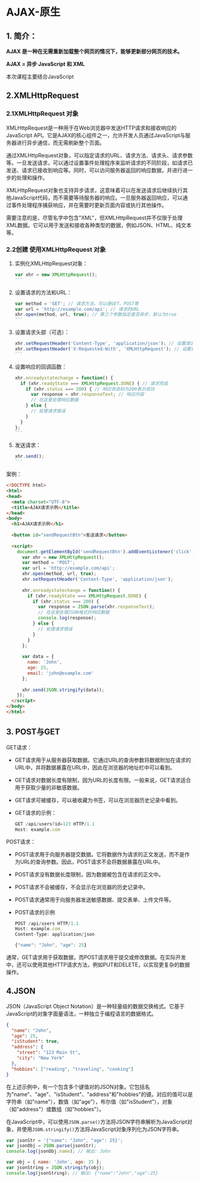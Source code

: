 # AJAX-原生

## 1. 简介：

**AJAX 是一种在无需重新加载整个网页的情况下，能够更新部分网页的技术。**

**AJAX = 异步 JavaScript 和 XML**

本次课程主要结合JavaScript

## 2.XMLHttpRequest 

### 2.1XMLHttpRequest 对象

XMLHttpRequest是一种用于在Web浏览器中发送HTTP请求和接收响应的JavaScript API。它是AJAX的核心组件之一，允许开发人员通过JavaScript与服务器进行异步通信，而无需刷新整个页面。

通过XMLHttpRequest对象，可以指定请求的URL、请求方法、请求头、请求参数等。一旦发送请求，可以通过设置事件处理程序来监听请求的不同阶段，如请求已发送、请求已接收到响应等。同时，可以访问服务器返回的响应数据，并进行进一步的处理和操作。

XMLHttpRequest对象也支持异步请求，这意味着可以在发送请求后继续执行其他JavaScript代码，而不需要等待服务器的响应。一旦服务器返回响应，可以通过事件处理程序捕获响应，并在需要时更新页面内容或执行其他操作。

需要注意的是，尽管名字中包含"XML"，但XMLHttpRequest并不仅限于处理XML数据。它可以用于发送和接收各种类型的数据，例如JSON、HTML、纯文本等。

### 2.2创建 使用XMLHttpRequest 对象

1. 实例化XMLHttpRequest对象：
   ````js
   var xhr = new XMLHttpRequest();
   ```
   ````

2. 设置请求的方法和URL：
   ````js
   var method = 'GET'; // 请求方法，可以是GET、POST等
   var url = 'http://example.com/api'; // 请求的URL
   xhr.open(method, url, true); // 第三个参数指定是否异步，默认为true
   ```
   ````

3. 设置请求头部（可选）：
   ````js
   xhr.setRequestHeader('Content-Type', 'application/json'); // 设置请求的Content-Type
   xhr.setRequestHeader('X-Requested-With', 'XMLHttpRequest'); // 设置自定义请求头
   ```
   ````

4. 设置响应的回调函数：
   ````js
   xhr.onreadystatechange = function() {
     if (xhr.readyState === XMLHttpRequest.DONE) { // 请求完成
       if (xhr.status === 200) { // 响应状态码为200表示成功
         var response = xhr.responseText; // 响应内容
         // 在这里处理响应数据
       } else {
         // 处理请求错误
       }
     }
   };
   ```
   ````

5. 发送请求：
   ````js
   xhr.send();
   ```
   ````

案例：

```html
<!DOCTYPE html>
<html>
<head>
  <meta charset="UTF-8">
  <title>AJAX请求示例</title>
</head>
<body>
  <h1>AJAX请求示例</h1>
  
  <button id="sendRequestBtn">发送请求</button>
  
  <script>
    document.getElementById('sendRequestBtn').addEventListener('click', function() {
      var xhr = new XMLHttpRequest();
      var method = 'POST';
      var url = 'http://example.com/api';
      xhr.open(method, url, true);
      xhr.setRequestHeader('Content-Type', 'application/json');
  
      xhr.onreadystatechange = function() {
        if (xhr.readyState === XMLHttpRequest.DONE) {
          if (xhr.status === 200) {
            var response = JSON.parse(xhr.responseText);
            // 在这里处理JSON格式的响应数据
            console.log(response);
          } else {
            // 处理请求错误
          }
        }
      };
  
      var data = {
        name: 'John',
        age: 25,
        email: 'john@example.com'
      };
  
      xhr.send(JSON.stringify(data));
    });
  </script>
</body>
</html>
```

## 3. POST与GET

GET请求：

- GET请求用于从服务器获取数据。它通过URL的查询参数将数据附加在请求的URL中，并将数据暴露在URL中，因此在浏览器的地址栏中可以看到。

- GET请求对数据长度有限制，因为URL的长度有限。一般来说，GET请求适合用于获取少量的非敏感数据。

- GET请求可被缓存，可以被收藏为书签，可以在浏览器历史记录中看到。

- GET请求的示例：

  ```js
  GET /api/users?id=123 HTTP/1.1
  Host: example.com
  ```

POST请求：

- POST请求用于向服务器提交数据。它将数据作为请求的正文发送，而不是作为URL的查询参数。因此，POST请求不会将数据暴露在URL中。

- POST请求没有数据长度限制，因为数据被包含在请求的正文中。

- POST请求不会被缓存，不会显示在浏览器的历史记录中。

- POST请求通常用于向服务器发送敏感数据、提交表单、上传文件等。

- POST请求的示例
  ```js
  POST /api/users HTTP/1.1
  Host: example.com
  Content-Type: application/json
  
  {"name": "John", "age": 25}
  ```

通常，GET请求用于获取数据，而POST请求用于提交或修改数据。在实际开发中，还可以使用其他HTTP请求方法，例如PUT和DELETE，以实现更复杂的数据操作。

## 4.JSON

JSON（JavaScript Object Notation）是一种轻量级的数据交换格式。它基于JavaScript的对象字面量语法，一种独立于编程语言的数据格式。

```json
{
  "name": "John",
  "age": 25,
  "isStudent": true,
  "address": {
    "street": "123 Main St",
    "city": "New York"
  },
  "hobbies": ["reading", "traveling", "cooking"]
}
```

在上述示例中，有一个包含多个键值对的JSON对象。它包括名为"name"、"age"、"isStudent"、"address"和"hobbies"的键。对应的值可以是字符串（如"name"），数值（如"age"），布尔值（如"isStudent"），对象（如"address"）或数组（如"hobbies"）。

在JavaScript中，可以使用`JSON.parse()`方法将JSON字符串解析为JavaScript对象，并使用`JSON.stringify()`方法将JavaScript对象序列化为JSON字符串。

```js
var jsonStr = '{"name": "John", "age": 25}';
var jsonObj = JSON.parse(jsonStr);
console.log(jsonObj.name); // 输出: John

var obj = { name: 'John', age: 25 };
var jsonString = JSON.stringify(obj);
console.log(jsonString); // 输出: {"name":"John","age":25}
```

